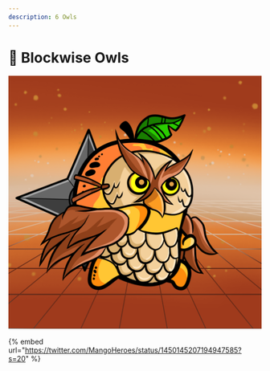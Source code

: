 ```yaml
---
description: 6 Owls
---
```


# 🦉 Blockwise Owls

![](../../../../.gitbook/assets/mh6469.png)

{% embed url="https://twitter.com/MangoHeroes/status/1450145207194947585?s=20" %}
